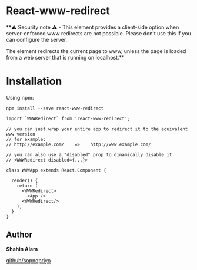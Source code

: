 # React-www-redirect

**⚠️ Security note ⚠️ - This element provides a client-side option when server-enforced www redirects are not possible. Please don’t use this if you can configure the server.

The element redirects the current page to www, unless the page is loaded from a web server that is running on localhost.** 

# Installation

Using npm:

`npm install --save react-www-redirect`


```
import `WWWRedirect` from 'react-www-redirect';

// you can just wrap your entire app to redirect it to the equivalent www version
// for example:
// http://example.com/    =>    http://www.example.com/

// you can also use a "disabled" prop to dinamically disable it
// <WWWRedirect disabled={...}>

class WWWApp extends React.Component {

  render() {
    return (
      <WWWRedirect>
        <App />
      <WWWRedirect/>
    );
  }
}
```

## Author
**Shahin Alam**

[github/sopnopriyo](https://github.com/sopnopriyo)